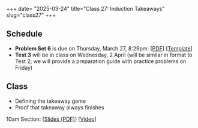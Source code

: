 +++
date= "2025-03-24"
title="Class 27: Induction Takeaways"
slug="class27"
+++

## Schedule

- **Problem Set 6** is due on Thursday, March 27, 8:29pm: [[PDF](/docs/ps6.pdf)] [[Template](https://www.overleaf.com/read/yjrqbnkbypmv#6bb8bc)]  
- **Test 3** will be in class on Wednesday, 2 April (will be similar in format to Test 2; we will provide a preparation guide with practice problems on Friday)

## Class

- Defining the takeaway game
- Proof that takeaway always finishes

10am Section: [[Slides (PDF)](https://www.dropbox.com/scl/fi/14heycweet1n96dk0nyjk/cs2120-class27-dave.pdf?rlkey=5nfpl0spxe5vsuljwy1m7dzd2&dl=0)] [[Video](https://uva.hosted.panopto.com/Panopto/Pages/Viewer.aspx?id=2d44b39e-6d90-4e9b-886c-b2aa00e68586)]  
<!--
2pm Section: [[Slides (PDF)](https://virginia.box.com/s/702q7wc4fp15omaljal54mrjmt8utemu)] [[Video](https://uva.hosted.panopto.com/Panopto/Pages/Viewer.aspx?id=29cad3e2-d85c-479e-954f-b2a70129092a)]
-->